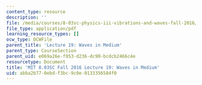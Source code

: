 ```yaml
---
content_type: resource
description: ''
file: /media/courses/8-03sc-physics-iii-vibrations-and-waves-fall-2016/abba2b770ebdf3bc9c0e0133356584f0_MIT8_03SCF16_hw_Lec19.pdf
file_type: application/pdf
learning_resource_types: []
ocw_type: OCWFile
parent_title: 'Lecture 19: Waves in Medium'
parent_type: CourseSection
parent_uid: e069a26e-f953-d236-dc90-bcdcb2466c4e
resourcetype: Document
title: 'MIT 8.03SC Fall 2016 Lecture 19: Waves in Medium'
uid: abba2b77-0ebd-f3bc-9c0e-0133356584f0
---
```

